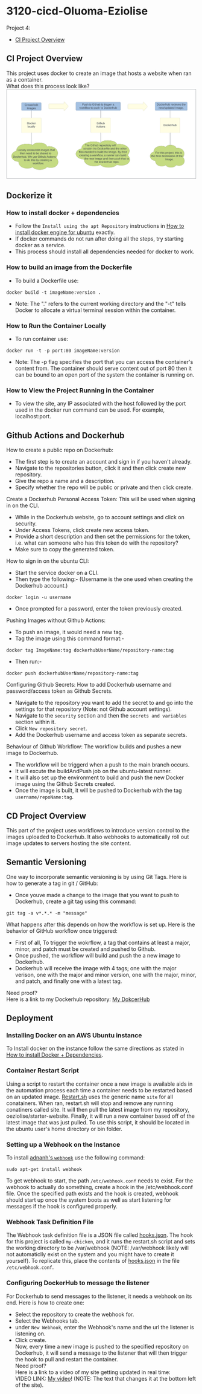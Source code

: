 # 3120-cicd-Oluoma-Eziolise
Project 4:
- [CI Project Overview](#ci-project-overview)
## CI Project Overview
This project uses docker to create an image that hosts a website when ran as a container.  
What does this process look like?  
![Friendly image describing the process](images/CI_Diagram.PNG)
## Dockerize it
### How to install docker + dependencies
- Follow the `Install using the apt Repository` instructions in [How to install docker engine for ubuntu](https://docs.docker.com/engine/install/ubuntu/) exactly.
- If docker commands do not run after doing all the steps, try starting docker as a service.
- This process should install all dependencies needed for docker to work.
### How to build an image from the Dockerfile
- To build a Dockerfile use:  
```
docker build -t imageName:version .
```
- Note: The "." refers to the current working directory and the "-t" tells Docker to allocate a virtual terminal session within the container.
### How to Run the Container Locally
- To run container use:
```
docker run -t -p port:80 imageName:version
```
- Note: The -p flag specifies the port that you can access the container's content from. The container should serve content out of port 80 then it can be bound to an open port of the system the container is running on.
### How to View the Project Running in the Container
- To view the site, any IP associated with the host followed by the port used in the docker run command can be used. For example, localhost:port.
## Github Actions and Dockerhub
How to create a public repo on Dockerhub:  
- The first step is to create an account and sign in if you haven't already.
- Navigate to the repositories button, click it and then click create new repository.
- Give the repo a name and a description.
- Specify whether the repo will be public or private and then click create.  

Create a Dockerhub Personal Access Token:
This will be used when signing in on the CLI.
- While in the Dockerhub website, go to account settings and click on security.
- Under Access Tokens, click create new access token.
- Provide a short description and then set the permissions for the token, i.e. what can someone who has this token do with the repository?
- Make sure to copy the generated token.  

How to sign in on the ubuntu CLI:  
- Start the service docker on a CLI.
- Then type the following:- (Username is the one used when creating the Dockerhub account.)
```
docker login -u username
```  
- Once prompted for a password, enter the token previously created.  

Pushing Images without Github Actions:
- To push an image, it would need a new tag.
- Tag the image using this command format:- 
```
docker tag ImageName:tag dockerhubUserName/repository-name:tag
```
- Then run:-
```
docker push dockerhubUserName/repository-name:tag
```  

Configuring Github Secrets:
How to add Dockerhub username and password/access token as Github Secrets.
- Navigate to the repository you want to add the secret to and go into the settings for that repository (Note: not Github account settings).
- Navigate to the `security` section and then the `secrets and variables` section within it.
- Click `New repository secret`.
- Add the Dockerhub username and access token as separate secrets.  

Behaviour of Github Workflow:
The workflow builds and pushes a new image to Dockerhub.
- The workflow will be triggerd when a push to the main branch occurs.
- It will excute the buildAndPush job on the ubuntu-latest runner.
- It will also set up the environment to build and push the new Docker image using the Github Secrets created.
- Once the image is built, it will be pushed to Dockerhub with the tag `username/repoName:tag`.

## CD Project Overview
This part of the project uses workflows to introduce version control to the images uploaded to Dockerhub. It also webhooks to automatically roll out image updates to servers hosting the site content.

## Semantic Versioning
One way to incorporate semantic versioning is by using Git Tags.
Here is how to generate a tag in git / GitHub:
- Once youve made a change to the image that you want to push to Dockerhub, create a git tag using this command:
```
git tag -a v*.*.* -m "message"
```  
What happens after this depends on how the workflow is set up. Here is the behavior of GitHub workflow once triggered:
- First of all, To trigger the wokrflow, a tag that contains at least a major, minor, and patch must be created and pushed to Github.
- Once pushed, the workflow will build and push the a new image to Dockerhub. 
- Dockerhub will receive the image with 4 tags; one with the major verison, one with the major and minor version, one with the major, minor, and patch, and finally one with a latest tag.  

Need proof?  
Here is a link to my Dockerhub repository: [My DokcerHub](https://hub.docker.com/r/oeziolise/starter-website/tags)

## Deployment

### Installing Docker on an AWS Ubuntu instance
To Install docker on the instance follow the same directions as stated in [How to install Docker + Dependencies](#how-to-install-docker--dependencies).  

### Container Restart Script
Using a script to restart the container once a new image is available aids in the automation process each time a container needs to be restarted based on an updated image. [Restart.sh](/deployment/restart.sh) uses the generic name `site` for all conatainers. When ran, restart.sh will stop and remove any running conatiners called site. It will then pull the latest image from my repository, oeziolise/starter-website. Finally, it will run a new container based off of the latest image that was just pulled. To use this script, it should be located in the ubuntu user's home directory or bin folder.

### Setting up a Webhook on the Instance
To install [adnanh's `webhook`](https://github.com/adnanh/webhook) use the following command:
```
sudo apt-get install webhook
```  
To get webhook to start, the path `/etc/webhook.conf` needs to exist. For the webhook to actually do something, create a hook in the /etc/webhook.conf file. Once the specified path exists and the hook is created, webhook should start up once the system boots as well as start listening for messages if the hook is configured properly.

### Webhook Task Definition File
The Webhook task definition file is a JSON file called [hooks.json](/deployment/hooks.json). The hook for this project is called `my-chicken`, and it runs the restart.sh script and sets the working directory to be /var/webhook (NOTE: /var/webhook likely will not automaticlly exist on the system and you might have to create it yourself). To replicate this, place the contents of [hooks.json](/deployment/hooks.json) in the file `/etc/webhook.conf`.

### Configuring DockerHub to message the listener
For Dockerhub to send messages to the listener, it needs a webhook on its end. Here is how to create one:
- Select the repository to create the webhook for.
- Select the Webhooks tab.
- under `New Webhook`, enter the Webhook's name and the url the listener is listening on.
- Click create.  
Now, every time a new image is pushed to the specified repository on Dockerhub, it will send a message to the listener that will then trigger the hook to pull and restart the container.   
Need proof?  
Here is a link to a video of my site getting updated in real time:  
VIDEO LINK: [My video](https://youtu.be/5xNVM8I8PSo)! (NOTE: The text that changes it at the bottom left of the site).

